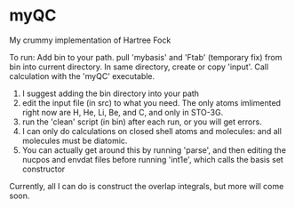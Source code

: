 # myQC
My crummy implementation of Hartree Fock

To run: Add bin to your path.  pull 'mybasis' and 'Ftab' (temporary fix) from bin into current directory. In same directory, create or copy 'input'. Call calculation with the 'myQC' executable.

1) I suggest adding the bin directory into your path
2) edit the input file (in src) to what you need. The only atoms imlimented right now are H, He, Li, Be, and C, and only in STO-3G. 
3) run the 'clean' script (in bin) after each run, or you will get errors. 
4) I can only do calculations on closed shell atoms and molecules: and all molecules must be diatomic. 
5) You can actually get around this by running 'parse', and then editing the nucpos and envdat files before running 'int1e', which calls the basis set constructor

Currently, all I can do is construct the overlap integrals, but more will come soon.
